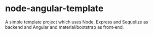 # node-angular-template
A simple template project which uses Node, Express and Sequelize as backend and Angular and material/bootstrap as front-end.
